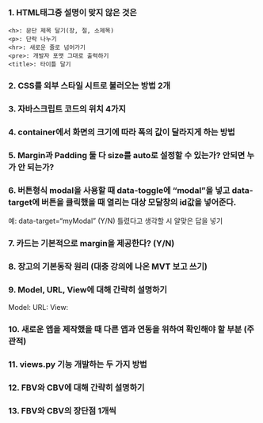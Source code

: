 ### 1. HTML태그중 설명이 맞지 않은 것은
~~~
<h>: 문단 제목 달기(장, 절, 소제목)
<p>: 단락 나누기
<hr>: 새로운 줄로 넘어가기
<pre>: 개발자 포맷 그대로 출력하기
<title>: 타이틀 달기
~~~
    
### 2. CSS를 외부 스타일 시트로 불러오는 방법 2개
  
  
  
### 3. 자바스크립트 코드의 위치 4가지
    
### 4. container에서 화면의 크기에 따라 폭의 값이 달라지게 하는 방법
    
### 5. Margin과 Padding 둘 다 size를 auto로 설정할 수 있는가? 안되면 누가 안 되는가?
    
### 6. 버튼형식 modal을 사용할 때 data-toggle에 “modal”을 넣고 data-target에 버튼을 클릭했을 때 열리는 대상 모달창의 id값을 넣어준다.
예: data-target=“myModal”
(Y/N) 틀렸다고 생각할 시 알맞은 답을 넣기
    
### 7. 카드는 기본적으로 margin을 제공한다? (Y/N)
    
### 8. 장고의 기본동작 원리 (대충 강의에 나온 MVT 보고 쓰기)
    
### 9. Model, URL, View에 대해 간략히 설명하기
Model: 
URL: 
View: 
     
### 10. 새로운 앱을 제작했을 때 다른 앱과 연동을 위하여 확인해야 할 부분 (주관적)
    
### 11. views.py 기능 개발하는 두 가지 방법
    
### 12. FBV와 CBV에 대해 간략히 설명하기
    
### 13. FBV와 CBV의 장단점 1개씩
    
